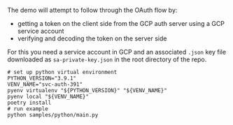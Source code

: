 The demo will attempt to follow through the OAuth flow by:

- getting a token on the client side from the GCP auth server 
  using a GCP service account
- verifying and decoding the token on the server side

For this you need a service account in GCP
and an associated `.json` key file downloaded as `sa-private-key.json`
in the root directory of the repo.

```shell
# set up python virtual environment
PYTHON_VERSION="3.9.1"
VENV_NAME="svc-auth-391"
pyenv virtualenv "${PYTHON_VERSION}" "${VENV_NAME}"
pyenv local "${VENV_NAME}"
poetry install
# run example
python samples/python/main.py
```
